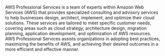 AWS Professional Services is a team of experts within Amazon Web Services (AWS) that provides specialized consulting and advisory services to help businesses design, architect, implement, and optimize their cloud solutions. These services are tailored to meet specific customer needs, covering areas such as cloud strategy, architecture design, migration planning, application development, and optimization of AWS resources. AWS Professional Services assists organizations in adopting best practices, maximizing the benefits of AWS, and achieving their desired outcomes in a more efficient and effective manner.